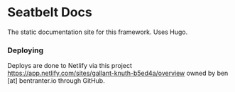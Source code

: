 # Seatbelt Docs

The static documentation site for this framework. Uses Hugo.

### Deploying

Deploys are done to Netlify via this project https://app.netlify.com/sites/gallant-knuth-b5ed4a/overview owned by ben [at] bentranter.io through GitHub.
